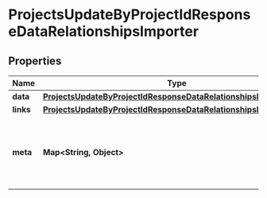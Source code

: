 

# ProjectsUpdateByProjectIdResponseDataRelationshipsImporter


## Properties

| Name | Type | Description | Notes |
|------------ | ------------- | ------------- | -------------|
|**data** | [**ProjectsUpdateByProjectIdResponseDataRelationshipsImporterData**](ProjectsUpdateByProjectIdResponseDataRelationshipsImporterData.md) |  |  |
|**links** | [**ProjectsUpdateByProjectIdResponseDataRelationshipsImporterLinks**](ProjectsUpdateByProjectIdResponseDataRelationshipsImporterLinks.md) |  |  |
|**meta** | **Map&lt;String, Object&gt;** | Free-form object that may contain non-standard information. |  [optional] |



